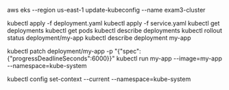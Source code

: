 aws eks --region us-east-1 update-kubeconfig --name exam3-cluster

kubectl apply -f deployment.yaml
kubectl apply -f service.yaml
kubectl get deployments
kubectl get pods
kubectl describe deployments
kubectl rollout status deployment/my-app
kubectl describe deployment my-app

kubectl patch deployment/my-app -p "{\"spec\":{\"progressDeadlineSeconds\":6000}}"
kubectl run my-app --image=my-app --namespace=kube-system 

kubectl config set-context --current --namespace=kube-system
